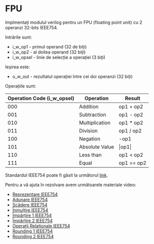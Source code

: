 # FPU

Implmentați modulul verilog pentru un FPU (floating point unit) cu 2 operanzi 32-bits IEEE754.

Intrările sunt:
 - i_w_op1 - primul operand (32 de biți)
 - i_w_op2 - al doilea operand (32 biți)
 - i_w_opsel - linie de selecție a operației (3 biți)

Ieșirea este:
 - o_w_out - rezultatul operației între cei doi operanzi (32 biți)

Operațiile sunt:

| Operation Code (i_w_opsel) | Operation       | Result  |
|--------------------------|-----------------|-------|
| 000                      | Addition        | op1 + op2    |
| 001                      | Subtraction     | op1 - op2    |
| 010                      | Multiplication  | op1 * op2     |
| 011                      | Division        | op1 / op2     |
| 100                      | Negation        | -op1     |
| 101                      | Absolute Value  | \|op1\|   |
| 110                      | Less than       | op1 < op2    |
| 111                      | Equal           | op1 == op2   |

Standardul IEEE754 poate fi găsit la următorul [link](https://curs.upb.ro/2024/mod/resource/view.php?id=46321).

Pentru a vă ajuta în rezolvare avem următoarele materiale video:
 - [Reprezentare IEEE754](https://ctipub-my.sharepoint.com/:v:/g/personal/stefan_dan_ciocirlan_upb_ro/EdT8OQWyXc9MvafVmUvP1_wBW3bESoQJ7kAXzvPbNLJyYg?e=rXFLan&nav=eyJwbGF5YmFja09wdGlvbnMiOnt9LCJyZWZlcnJhbEluZm8iOnsicmVmZXJyYWxBcHAiOiJTdHJlYW1XZWJBcHAiLCJyZWZlcnJhbE1vZGUiOiJtaXMiLCJyZWZlcnJhbFZpZXciOiJwb3N0cm9sbC1jb3B5bGluayIsInJlZmVycmFsUGxheWJhY2tTZXNzaW9uSWQiOiJlN2FhMThmZi02ZDk0LTQ5YWMtYWM0NC0yMDRmNGMyNTA4MjEifX0%3D)
 - [Adunare IEEE754](https://ctipub-my.sharepoint.com/:v:/g/personal/stefan_dan_ciocirlan_upb_ro/EZ1mlBsUVxRApccFv7Rj4JQBrZwYJ1JCb80YVsfhyqgWkw?nav=eyJyZWZlcnJhbEluZm8iOnsicmVmZXJyYWxBcHAiOiJPbmVEcml2ZUZvckJ1c2luZXNzIiwicmVmZXJyYWxBcHBQbGF0Zm9ybSI6IldlYiIsInJlZmVycmFsTW9kZSI6InZpZXciLCJyZWZlcnJhbFZpZXciOiJNeUZpbGVzTGlua0NvcHkifX0&e=t23cOK)
 - [Scădere IEEE754](https://ctipub-my.sharepoint.com/:v:/g/personal/stefan_dan_ciocirlan_upb_ro/EYp6Tk2nUONPiySrwgjl83EBahG2wOaPyreZWE2EQ3mFDw?nav=eyJyZWZlcnJhbEluZm8iOnsicmVmZXJyYWxBcHAiOiJPbmVEcml2ZUZvckJ1c2luZXNzIiwicmVmZXJyYWxBcHBQbGF0Zm9ybSI6IldlYiIsInJlZmVycmFsTW9kZSI6InZpZXciLCJyZWZlcnJhbFZpZXciOiJNeUZpbGVzTGlua0NvcHkifX0&e=lVwmop)
 - [Înmulțire IEEE754](https://ctipub-my.sharepoint.com/:v:/g/personal/stefan_dan_ciocirlan_upb_ro/EcWX-oXDWU5KnyecEDasxjoBHSzzf-8NvoZyCfo8Ca_9fg?nav=eyJyZWZlcnJhbEluZm8iOnsicmVmZXJyYWxBcHAiOiJPbmVEcml2ZUZvckJ1c2luZXNzIiwicmVmZXJyYWxBcHBQbGF0Zm9ybSI6IldlYiIsInJlZmVycmFsTW9kZSI6InZpZXciLCJyZWZlcnJhbFZpZXciOiJNeUZpbGVzTGlua0NvcHkifX0&e=qbElkD)
 - [Împărțire 1 IEEE754](https://ctipub-my.sharepoint.com/:v:/g/personal/stefan_dan_ciocirlan_upb_ro/EVWvarvhvUZAlG80QO32SaQByTHOZLsjb5z6TDz1iio1gg?nav=eyJyZWZlcnJhbEluZm8iOnsicmVmZXJyYWxBcHAiOiJPbmVEcml2ZUZvckJ1c2luZXNzIiwicmVmZXJyYWxBcHBQbGF0Zm9ybSI6IldlYiIsInJlZmVycmFsTW9kZSI6InZpZXciLCJyZWZlcnJhbFZpZXciOiJNeUZpbGVzTGlua0NvcHkifX0&e=pm3lPI)
 - [Împărțire 2 IEEE754](https://ctipub-my.sharepoint.com/:v:/g/personal/stefan_dan_ciocirlan_upb_ro/EaU-1JasofxGpIesR43Od7wBQI93emIt51zO4YVaFstI4Q?nav=eyJyZWZlcnJhbEluZm8iOnsicmVmZXJyYWxBcHAiOiJPbmVEcml2ZUZvckJ1c2luZXNzIiwicmVmZXJyYWxBcHBQbGF0Zm9ybSI6IldlYiIsInJlZmVycmFsTW9kZSI6InZpZXciLCJyZWZlcnJhbFZpZXciOiJNeUZpbGVzTGlua0NvcHkifX0&e=HNlxCk)
 - [Operații Relaționale IEEE754](https://ctipub-my.sharepoint.com/:v:/g/personal/stefan_dan_ciocirlan_upb_ro/EeCqdJoCAaxBq0f0fjSPbTMBbRsiFfuubVkHrR7qb4Aa4A?nav=eyJyZWZlcnJhbEluZm8iOnsicmVmZXJyYWxBcHAiOiJPbmVEcml2ZUZvckJ1c2luZXNzIiwicmVmZXJyYWxBcHBQbGF0Zm9ybSI6IldlYiIsInJlZmVycmFsTW9kZSI6InZpZXciLCJyZWZlcnJhbFZpZXciOiJNeUZpbGVzTGlua0NvcHkifX0&e=eXKb4E)
 - [Rounding 1 IEEE754](https://youtu.be/wbxSTxhTmrs?t=529)
 - [Rounding 2 IEEE754](https://www.youtube.com/watch?v=8EYBJhQoDNc)

